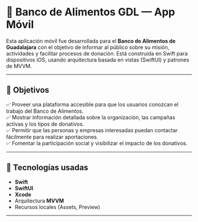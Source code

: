 # 🍎 Banco de Alimentos GDL — App Móvil

Esta aplicación móvil fue desarrollada para el **Banco de Alimentos de Guadalajara** con el objetivo de informar al público sobre su misión, actividades y facilitar procesos de donación. Está construida en Swift para dispositivos iOS, usando arquitectura basada en vistas (SwiftUI) y patrones de MVVM.

---

## 🌟 Objetivos

✅ Proveer una plataforma accesible para que los usuarios conozcan el trabajo del Banco de Alimentos.  
✅ Mostrar información detallada sobre la organización, las campañas activas y los tipos de donativos.  
✅ Permitir que las personas y empresas interesadas puedan contactar fácilmente para realizar aportaciones.  
✅ Fomentar la participación social y visibilizar el impacto de los donativos.

---

## 🔧 Tecnologías usadas

- **Swift**  
- **SwiftUI**  
- **Xcode**  
- Arquitectura **MVVM**  
- Recursos locales (Assets, Preview)

---
